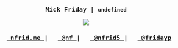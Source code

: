 <samp align="center">
  <h3>Nick Friday | <code>undefined</code></h3>

  <img
    src="https://github-readme-stats.vercel.app/api?username=NFrid&hide_title=true&show_icons=true&hide_border=true&hide=issues&theme=dracula"
  />

  <h3>
    <a
      rel="nofollow noopener noreferrer"
      target="_blank"
      href="https://nfrid.me"
    >
      <img src="https://nfrid.ru/favicon.ico" height="16" />
      nfrid.me
    </a>
    |
    <a rel="me" target="_blank" href="https://mastodon.ml/@nf">
      <img src="https://mastodon.ml/favicon.ico" height="16" />
      @nf
    </a>
    |
    <a
      rel="nofollow noopener noreferrer"
      target="_blank"
      href="https://t.me/@nfrid5"
    >
      <img src="https://t.me/favicon.ico" height="16" />
      @nfrid5
    </a>
    |
    <a
      rel="nofollow noopener noreferrer"
      target="_blank"
      href="https://youtube.com/@fridayp"
    >
      <img src="https://youtube.com/favicon.ico" height="16" />
      @fridayp
    </a>
  </h3>
</samp>
